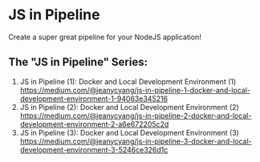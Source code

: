 # JS in Pipeline

Create a super great pipeline for your NodeJS application!

## The "JS in Pipeline" Series:

1. JS in Pipeline (1): Docker and Local Development Environment (1) https://medium.com/@jeanycyang/js-in-pipeline-1-docker-and-local-development-environment-1-94063e345216
1. JS in Pipeline (2): Docker and Local Development Environment (2) https://medium.com/@jeanycyang/js-in-pipeline-2-docker-and-local-development-environment-2-a6e672205c2d
1. JS in Pipeline (3): Docker and Local Development Environment (3) https://medium.com/@jeanycyang/js-in-pipeline-3-docker-and-local-development-environment-3-5246ce326d1c

